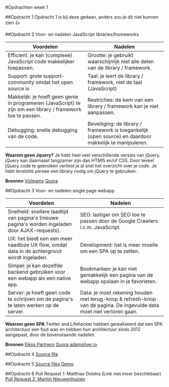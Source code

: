 #Opdrachten week 1

##Opdracht 1
Opdracht 1 is bij deze gedaan, anders zou je dit niet kunnen zien :+1:


##Opdracht 2
Voor- en nadelen JavaScript libraries/frameworks

| Voordelen | Nadelen |
| ------------- | ------------- |
| Efficient: je kan (complexe) JavaScript code makkelijker toepassen. | Grootte: je gebruikt waarschijnlijk niet alle delen van de library / framework. |
| Support: grote support-community omdat het open source is  | Taal: je leert de library / framework, niet de taal (JavaScript) |
| Makkelijk: je hoeft geen genie in programeren (JavaScript) te zijn om een library / framework toe te passen. | Restricties: de kern van een library / framework kan je niet aanpassen. |
| Debugging: snelle debugging van de code. | Beveiliging: de library / framework is toegankelijk (open source) en daardoor makkelijk te manipuleren. |

**Waarom geen Jquery?**
Je hebt heel veel verschillende versies van jQuery. jQuery kan daarnaast langzamer zijn dan HTMl5 en/of CSS. Door teveel jQuery code te gebruiken verliest je al snel het overzicht over je code. Je hebt tenslotte persee een library nodig om jQuery te gebruiken.

**Bronnen**
[Vizteams](http://www.vizteams.com/blog/advantages-and-disadvantages-of-frameworks/)
[Quora](https://www.quora.com/What-are-the-advantages-and-disadvantages-of-different-JavaScript-libraries)


##Opdracht 3
Voor- en nadelen single page webapp  

| Voordelen | Nadelen |
| ------------- | ------------- |
| Snelheid: snellere laadtijd van pagina's (nieuwe pagina's worden ingeladen door AJAX-requests). | SEO: lastiger om SEO toe te passen door de Google Crawlers i.c.m. JavaScript. |
| UX: het biedt een een meer naadloze UX flow, omdat data in de achtergrond wordt ingeladen. | Development: het is meer moeite om een SPA op te zetten. |
| Simpel: je kan dezelfde backend gebruiken voor een webapp als een native app. | Bookmarken: je kan niet gemakkelijk een pagina van de webapp opslaan in je favorieten. |
| Server: je hoeft geen code te schrijven om de pagina's te laten werken op de server. | Data: je moet rekening houden met terug-knop & refresh-knop van de pagina. De ingevulde data moet niet verloren gaan. |

**Waarom geen SPA**
Twitter and Lifehacker hebben gerealiseerd dat een SPA architectuur een fout was en hebben hun architectuur sinds 2012 aangepast, door de bovenstaande nadelen.


**Bronnen**
[Eikos Partners](http://www.eikospartners.com/blog/multi-page-web-applications-vs.-single-page-web-applications)
[Quora](https://www.quora.com/Can-you-please-list-down-the-advantages-and-disadvantages-of-single-page-applications)
[adamsilver.io](http://adamsilver.io/articles/the-disadvantages-of-single-page-applications/)


##Opdracht 4
[Source file](https://github.com/sennykalidien/EW/blob/master/webapp-from-scratch/opdrachten/week1/opdracht4/opdracht4.js)


##Opdracht 5
[Source files](https://github.com/sennykalidien/EW/tree/master/webapp-from-scratch/opdrachten/week1/opdracht5)
[Demo](http://sennykalidien.github.io/webapp-from-scratch/)

##Opdracht 6
Pull Request 1: Matthias Dolstra (Link niet meer beschikbaar)
[Pull Request 2: Martijn Nieuwenhuizen](https://github.com/MartijnNieuwenhuizen/WebAppFromScratch/pull/2)
